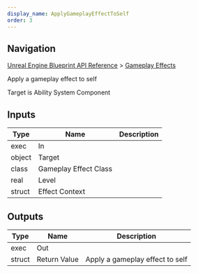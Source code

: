 ```yaml
---
display_name: ApplyGameplayEffectToSelf
order: 3
---
```

## Navigation

[Unreal Engine Blueprint API Reference](https://dev.epicgames.com/documentation/en-us/unreal-engine/BlueprintAPI) > [Gameplay Effects](https://dev.epicgames.com/documentation/en-us/unreal-engine/BlueprintAPI/GameplayEffects)

Apply a gameplay effect to self

Target is Ability System Component

## Inputs

| Type | Name | Description |
| --- | --- | --- |
| exec | In |  |
| object | Target |  |
| class | Gameplay Effect Class |  |
| real | Level |  |
| struct | Effect Context |  |

## Outputs

| Type | Name | Description |
| --- | --- | --- |
| exec | Out |  |
| struct | Return Value | Apply a gameplay effect to self |
